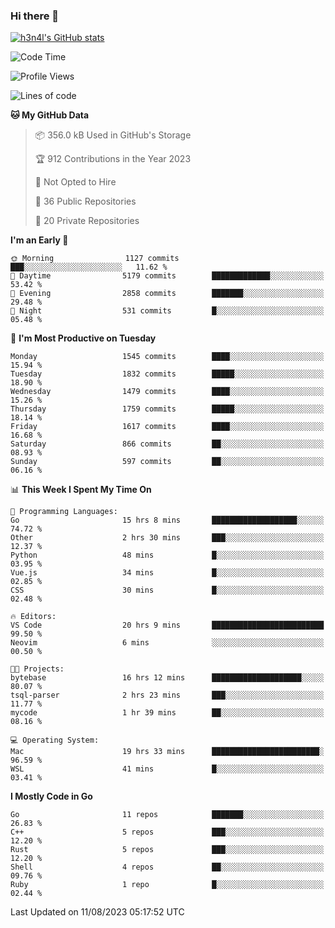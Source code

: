 ### Hi there 👋

[![h3n4l's GitHub stats](https://github-readme-stats.vercel.app/api?username=h3n4l&count_private=true&show_icons=true&theme=radical)](https://github.com/h3n4l/github-readme-stats)

<!--START_SECTION:waka-->
![Code Time](http://img.shields.io/badge/Code%20Time-1%2C488%20hrs%2011%20mins-blue)

![Profile Views](http://img.shields.io/badge/Profile%20Views-3-blue)

![Lines of code](https://img.shields.io/badge/From%20Hello%20World%20I%27ve%20Written-2.8%20million%20lines%20of%20code-blue)

**🐱 My GitHub Data** 

> 📦 356.0 kB Used in GitHub's Storage 
 > 
> 🏆 912 Contributions in the Year 2023
 > 
> 🚫 Not Opted to Hire
 > 
> 📜 36 Public Repositories 
 > 
> 🔑 20 Private Repositories 
 > 
**I'm an Early 🐤** 

```text
🌞 Morning                1127 commits        ███░░░░░░░░░░░░░░░░░░░░░░   11.62 % 
🌆 Daytime                5179 commits        █████████████░░░░░░░░░░░░   53.42 % 
🌃 Evening                2858 commits        ███████░░░░░░░░░░░░░░░░░░   29.48 % 
🌙 Night                  531 commits         █░░░░░░░░░░░░░░░░░░░░░░░░   05.48 % 
```
📅 **I'm Most Productive on Tuesday** 

```text
Monday                   1545 commits        ████░░░░░░░░░░░░░░░░░░░░░   15.94 % 
Tuesday                  1832 commits        █████░░░░░░░░░░░░░░░░░░░░   18.90 % 
Wednesday                1479 commits        ████░░░░░░░░░░░░░░░░░░░░░   15.26 % 
Thursday                 1759 commits        █████░░░░░░░░░░░░░░░░░░░░   18.14 % 
Friday                   1617 commits        ████░░░░░░░░░░░░░░░░░░░░░   16.68 % 
Saturday                 866 commits         ██░░░░░░░░░░░░░░░░░░░░░░░   08.93 % 
Sunday                   597 commits         ██░░░░░░░░░░░░░░░░░░░░░░░   06.16 % 
```


📊 **This Week I Spent My Time On** 

```text
💬 Programming Languages: 
Go                       15 hrs 8 mins       ███████████████████░░░░░░   74.72 % 
Other                    2 hrs 30 mins       ███░░░░░░░░░░░░░░░░░░░░░░   12.37 % 
Python                   48 mins             █░░░░░░░░░░░░░░░░░░░░░░░░   03.95 % 
Vue.js                   34 mins             █░░░░░░░░░░░░░░░░░░░░░░░░   02.85 % 
CSS                      30 mins             █░░░░░░░░░░░░░░░░░░░░░░░░   02.48 % 

🔥 Editors: 
VS Code                  20 hrs 9 mins       █████████████████████████   99.50 % 
Neovim                   6 mins              ░░░░░░░░░░░░░░░░░░░░░░░░░   00.50 % 

🐱‍💻 Projects: 
bytebase                 16 hrs 12 mins      ████████████████████░░░░░   80.07 % 
tsql-parser              2 hrs 23 mins       ███░░░░░░░░░░░░░░░░░░░░░░   11.77 % 
mycode                   1 hr 39 mins        ██░░░░░░░░░░░░░░░░░░░░░░░   08.16 % 

💻 Operating System: 
Mac                      19 hrs 33 mins      ████████████████████████░   96.59 % 
WSL                      41 mins             █░░░░░░░░░░░░░░░░░░░░░░░░   03.41 % 
```

**I Mostly Code in Go** 

```text
Go                       11 repos            ███████░░░░░░░░░░░░░░░░░░   26.83 % 
C++                      5 repos             ███░░░░░░░░░░░░░░░░░░░░░░   12.20 % 
Rust                     5 repos             ███░░░░░░░░░░░░░░░░░░░░░░   12.20 % 
Shell                    4 repos             ██░░░░░░░░░░░░░░░░░░░░░░░   09.76 % 
Ruby                     1 repo              █░░░░░░░░░░░░░░░░░░░░░░░░   02.44 % 
```




 Last Updated on 11/08/2023 05:17:52 UTC
<!--END_SECTION:waka-->

